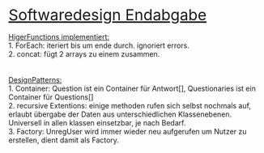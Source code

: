 <u style="font-size:30px"> Softwaredesign Endabgabe </u><br>
<br><u>HigerFunctions implementiert:</u>
<br>1. ForEach: iteriert bis um ende durch. ignoriert errors.
<br>2. concat: fügt 2 arrays zu einem zusammen.
<br>
<br>
<br><u>DesignPatterns:</u>
<br>1. Container: Question ist ein Container für Antwort[], Questionaries ist ein Container für Questions[]
<br>2. recursive Extentions: einige methoden rufen sich selbst nochmals auf, erlaubt übergabe der Daten aus unterschiedlichen Klassenebenen. Universell in allen klassen einsetzbar, je nach Bedarf.
<br>3. Factory: UnregUser wird immer wieder neu aufgerufen um Nutzer zu erstellen, dient damit als Factory.
<br>